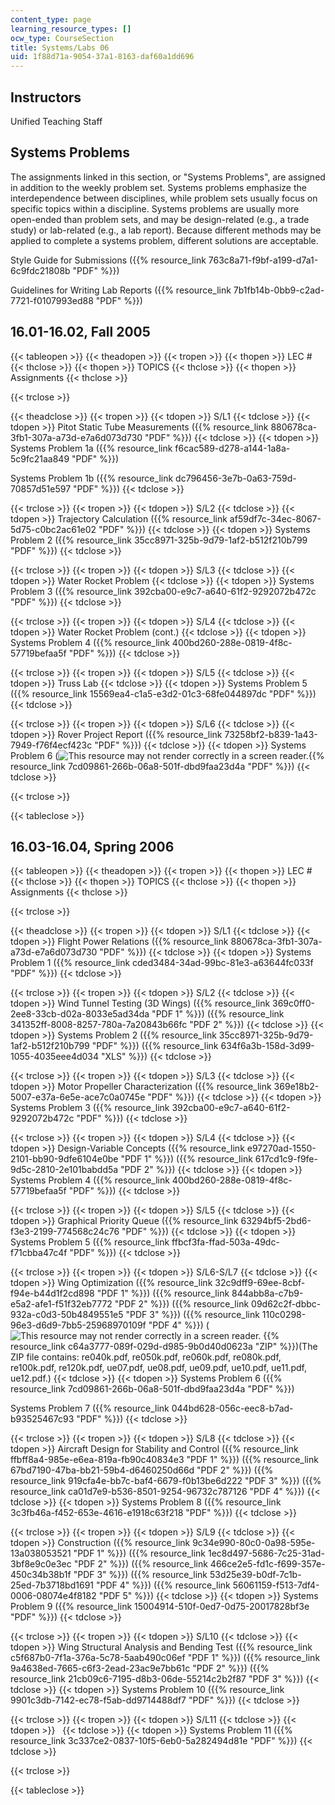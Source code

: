 ```yaml
---
content_type: page
learning_resource_types: []
ocw_type: CourseSection
title: Systems/Labs 06
uid: 1f88d71a-9054-37a1-8163-daf60a1dd696
---
```


Instructors
-----------

Unified Teaching Staff

Systems Problems
----------------

The assignments linked in this section, or "Systems Problems", are assigned in addition to the weekly problem set. Systems problems emphasize the interdependence between disciplines, while problem sets usually focus on specific topics within a discipline. Systems problems are usually more open-ended than problem sets, and may be design-related (e.g., a trade study) or lab-related (e.g., a lab report). Because different methods may be applied to complete a systems problem, different solutions are acceptable.

Style Guide for Submissions ({{% resource_link 763c8a71-f9bf-a199-d7a1-6c9fdc21808b "PDF" %}})

Guidelines for Writing Lab Reports ({{% resource_link 7b1fb14b-0bb9-c2ad-7721-f0107993ed88 "PDF" %}})

16.01-16.02, Fall 2005
----------------------

{{< tableopen >}}
{{< theadopen >}}
{{< tropen >}}
{{< thopen >}}
LEC #
{{< thclose >}}
{{< thopen >}}
TOPICS
{{< thclose >}}
{{< thopen >}}
Assignments
{{< thclose >}}

{{< trclose >}}

{{< theadclose >}}
{{< tropen >}}
{{< tdopen >}}
S/L1
{{< tdclose >}}
{{< tdopen >}}
Pitot Static Tube Measurements ({{% resource_link 880678ca-3fb1-307a-a73d-e7a6d073d730 "PDF" %}})
{{< tdclose >}}
{{< tdopen >}}
Systems Problem 1a ({{% resource_link f6cac589-d278-a144-1a8a-5c9fc21aa849 "PDF" %}})  
  
Systems Problem 1b ({{% resource_link dc796456-3e7b-0a63-759d-70857d51e597 "PDF" %}})
{{< tdclose >}}

{{< trclose >}}
{{< tropen >}}
{{< tdopen >}}
S/L2
{{< tdclose >}}
{{< tdopen >}}
Trajectory Calculation ({{% resource_link af59df7c-34ec-8067-5d75-c0bc2ac61e02 "PDF" %}})
{{< tdclose >}}
{{< tdopen >}}
Systems Problem 2 ({{% resource_link 35cc8971-325b-9d79-1af2-b512f210b799 "PDF" %}})
{{< tdclose >}}

{{< trclose >}}
{{< tropen >}}
{{< tdopen >}}
S/L3
{{< tdclose >}}
{{< tdopen >}}
Water Rocket Problem
{{< tdclose >}}
{{< tdopen >}}
Systems Problem 3 ({{% resource_link 392cba00-e9c7-a640-61f2-9292072b472c "PDF" %}})
{{< tdclose >}}

{{< trclose >}}
{{< tropen >}}
{{< tdopen >}}
S/L4
{{< tdclose >}}
{{< tdopen >}}
Water Rocket Problem (cont.)
{{< tdclose >}}
{{< tdopen >}}
Systems Problem 4 ({{% resource_link 400bd260-288e-0819-4f8c-57719befaa5f "PDF" %}})
{{< tdclose >}}

{{< trclose >}}
{{< tropen >}}
{{< tdopen >}}
S/L5
{{< tdclose >}}
{{< tdopen >}}
Truss Lab
{{< tdclose >}}
{{< tdopen >}}
Systems Problem 5 ({{% resource_link 15569ea4-c1a5-e3d2-01c3-68fe044897dc "PDF" %}})
{{< tdclose >}}

{{< trclose >}}
{{< tropen >}}
{{< tdopen >}}
S/L6
{{< tdclose >}}
{{< tdopen >}}
Rover Project Report ({{% resource_link 73258bf2-b839-1a43-7949-f76f4ecf423c "PDF" %}})
{{< tdclose >}}
{{< tdopen >}}
Systems Problem 6 (![This resource may not render correctly in a screen reader.](/images/inacessible.gif){{% resource_link 7cd09861-266b-06a8-501f-dbd9faa23d4a "PDF" %}})
{{< tdclose >}}

{{< trclose >}}

{{< tableclose >}}

16.03-16.04, Spring 2006
------------------------

{{< tableopen >}}
{{< theadopen >}}
{{< tropen >}}
{{< thopen >}}
LEC #
{{< thclose >}}
{{< thopen >}}
TOPICS
{{< thclose >}}
{{< thopen >}}
Assignments
{{< thclose >}}

{{< trclose >}}

{{< theadclose >}}
{{< tropen >}}
{{< tdopen >}}
S/L1
{{< tdclose >}}
{{< tdopen >}}
Flight Power Relations ({{% resource_link 880678ca-3fb1-307a-a73d-e7a6d073d730 "PDF" %}})
{{< tdclose >}}
{{< tdopen >}}
Systems Problem 1 ({{% resource_link cded3484-34ad-99bc-81e3-a63644fc033f "PDF" %}})
{{< tdclose >}}

{{< trclose >}}
{{< tropen >}}
{{< tdopen >}}
S/L2
{{< tdclose >}}
{{< tdopen >}}
Wind Tunnel Testing (3D Wings) ({{% resource_link 369c0ff0-2ee8-33cb-d02a-8033e5ad34da "PDF 1" %}}) ({{% resource_link 341352ff-8008-8257-780a-7a20843b66fc "PDF 2" %}})
{{< tdclose >}}
{{< tdopen >}}
Systems Problem 2 ({{% resource_link 35cc8971-325b-9d79-1af2-b512f210b799 "PDF" %}}) ({{% resource_link 634f6a3b-158d-3d99-1055-4035eee4d034 "XLS" %}})
{{< tdclose >}}

{{< trclose >}}
{{< tropen >}}
{{< tdopen >}}
S/L3
{{< tdclose >}}
{{< tdopen >}}
Motor Propeller Characterization ({{% resource_link 369e18b2-5007-e37a-6e5e-ace7c0a0745e "PDF" %}})
{{< tdclose >}}
{{< tdopen >}}
Systems Problem 3 ({{% resource_link 392cba00-e9c7-a640-61f2-9292072b472c "PDF" %}})
{{< tdclose >}}

{{< trclose >}}
{{< tropen >}}
{{< tdopen >}}
S/L4
{{< tdclose >}}
{{< tdopen >}}
Design-Variable Concepts ({{% resource_link e97270ad-1550-2101-bb90-9dfe6104e0be "PDF 1" %}}) ({{% resource_link 617cd1c9-f9fe-9d5c-2810-2e101babdd5a "PDF 2" %}})
{{< tdclose >}}
{{< tdopen >}}
Systems Problem 4 ({{% resource_link 400bd260-288e-0819-4f8c-57719befaa5f "PDF" %}})
{{< tdclose >}}

{{< trclose >}}
{{< tropen >}}
{{< tdopen >}}
S/L5
{{< tdclose >}}
{{< tdopen >}}
Graphical Priority Queue ({{% resource_link 63294bf5-2bd6-f3e3-2199-774568c24c76 "PDF" %}})
{{< tdclose >}}
{{< tdopen >}}
Systems Problem 5 ({{% resource_link ffbcf3fa-ffad-503a-49dc-f71cbba47c4f "PDF" %}})
{{< tdclose >}}

{{< trclose >}}
{{< tropen >}}
{{< tdopen >}}
S/L6-S/L7
{{< tdclose >}}
{{< tdopen >}}
Wing Optimization ({{% resource_link 32c9dff9-69ee-8cbf-f94e-b44d1f2cd898 "PDF 1" %}}) ({{% resource_link 844abb8a-c7b9-e5a2-afe1-f51f32eb7772 "PDF 2" %}}) ({{% resource_link 09d62c2f-dbbc-932a-c0d3-50b4849551e5 "PDF 3" %}}) ({{% resource_link 110c0298-96e3-d6d9-7bb5-25968970109f "PDF 4" %}}) (![This resource may not render correctly in a screen reader.](/images/inacessible.gif) {{% resource_link c64a3777-089f-029d-d985-9b0d40d0623a "ZIP" %}})(The ZIP file contains: re040k.pdf, re050k.pdf, re060k.pdf, re080k.pdf, re100k.pdf, re120k.pdf, ue07.pdf, ue08.pdf, ue09.pdf, ue10.pdf, ue11.pdf, ue12.pdf.)
{{< tdclose >}}
{{< tdopen >}}
Systems Problem 6 ({{% resource_link 7cd09861-266b-06a8-501f-dbd9faa23d4a "PDF" %}})  
  
Systems Problem 7 ({{% resource_link 044bd628-056c-eec8-b7ad-b93525467c93 "PDF" %}})
{{< tdclose >}}

{{< trclose >}}
{{< tropen >}}
{{< tdopen >}}
S/L8
{{< tdclose >}}
{{< tdopen >}}
Aircraft Design for Stability and Control ({{% resource_link ffbff8a4-985e-e6ea-819a-fb90c40834e3 "PDF 1" %}}) ({{% resource_link 67bd7190-47ba-bb21-59b4-d6460250d66d "PDF 2" %}}) ({{% resource_link 919cfa4e-bb7c-baf4-6679-f0b13be6d222 "PDF 3" %}}) ({{% resource_link ca01d7e9-b536-8501-9254-96732c787126 "PDF 4" %}})
{{< tdclose >}}
{{< tdopen >}}
Systems Problem 8 ({{% resource_link 3c3fb46a-f452-653e-4616-e1918c63f218 "PDF" %}})
{{< tdclose >}}

{{< trclose >}}
{{< tropen >}}
{{< tdopen >}}
S/L9
{{< tdclose >}}
{{< tdopen >}}
Construction ({{% resource_link 9c34e990-80c0-0a98-595e-13a038053521 "PDF 1" %}}) ({{% resource_link 1ec8d497-5686-7c25-31ad-3bf8e9c0e3ec "PDF 2" %}}) ({{% resource_link 466ce2e5-fd1c-f699-357e-450c34b38b1f "PDF 3" %}}) ({{% resource_link 53d25e39-b0df-7c1b-25ed-7b3718bd1691 "PDF 4" %}}) ({{% resource_link 56061159-f513-7df4-0006-08074e4f8182 "PDF 5" %}})
{{< tdclose >}}
{{< tdopen >}}
Systems Problem 9 ({{% resource_link 15004914-510f-0ed7-0d75-20017828bf3e "PDF" %}})
{{< tdclose >}}

{{< trclose >}}
{{< tropen >}}
{{< tdopen >}}
S/L10
{{< tdclose >}}
{{< tdopen >}}
Wing Structural Analysis and Bending Test ({{% resource_link c5f687b0-7f1a-376a-5c78-5aab490c06ef "PDF 1" %}}) ({{% resource_link 9a4638ed-7665-c6f3-2ead-23ac9e7bb61c "PDF 2" %}}) ({{% resource_link 21cb09c6-7195-d8b3-06de-55214c2b2f87 "PDF 3" %}})
{{< tdclose >}}
{{< tdopen >}}
Systems Problem 10 ({{% resource_link 9901c3db-7142-ec78-f5ab-dd9714488df7 "PDF" %}})
{{< tdclose >}}

{{< trclose >}}
{{< tropen >}}
{{< tdopen >}}
S/L11
{{< tdclose >}}
{{< tdopen >}}
 
{{< tdclose >}}
{{< tdopen >}}
Systems Problem 11 ({{% resource_link 3c337ce2-0837-10f5-6eb0-5a282494d81e "PDF" %}})
{{< tdclose >}}

{{< trclose >}}

{{< tableclose >}}